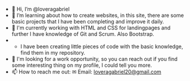 - 👋 Hi, I’m @loveragabriel
- 👀 I’m learning about how to create websites, in this site, there are some basic projects that I have been completing and improve it daily. 
- 🌱 I'm currently working with HTML and CSS for landingpages and further I have knowledge of Git and Scrum. Also Bootstrap.
- - I have been creating little pieces of code with the basic knowledge, find them in my repository. 
- 💞️ I'm looking for a work opportunity, so you can reach out if you find some interesting thing on my profile, I could tell you more.
- 📫 How to reach me out: 
    ✉ Email: loveragabriel20@gmail.com


